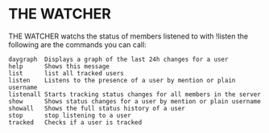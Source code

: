 THE WATCHER
===========
THE WATCHER watchs the status of members listened to with !listen
the following are the commands you can call:
```
daygraph  Displays a graph of the last 24h changes for a user
help      Shows this message
list      list all tracked users
listen    Listens to the presence of a user by mention or plain username
listenall Starts tracking status changes for all members in the server
show      Shows status changes for a user by mention or plain username
showall   Shows the full status history of a user
stop      stop listening to a user
tracked   Checks if a user is tracked
```
